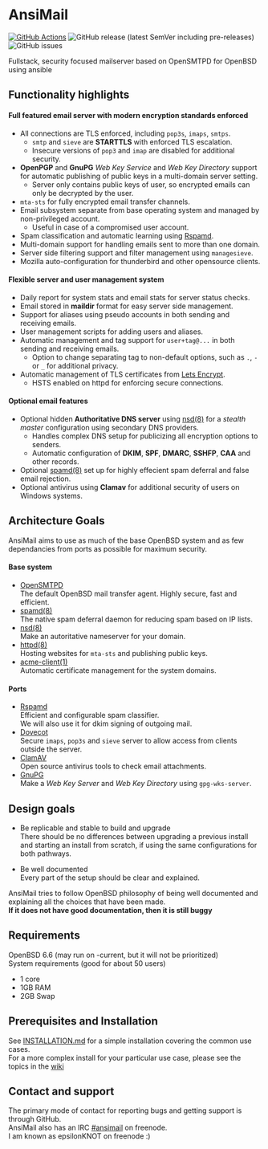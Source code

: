 # AnsiMail
[![GitHub Actions](https://img.shields.io/endpoint.svg?url=https%3A%2F%2Factions-badge.atrox.dev%2Fatrox%2Fsync-dotenv%2Fbadge)](https://actions-badge.atrox.dev/AnsiMail/AnsiMail/goto)
![GitHub release (latest SemVer including pre-releases)](https://img.shields.io/github/v/release/AnsiMail/AnsiMail?include_prereleases)
![GitHub issues](https://img.shields.io/github/issues-raw/AnsiMail/AnsiMail)

Fullstack, security focused mailserver based on OpenSMTPD for OpenBSD using ansible

## Functionality highlights

#### Full featured email server with modern encryption standards enforced

* All connections are TLS enforced, including `pop3s`, `imaps`, `smtps`.
  * `smtp` and `sieve` are **STARTTLS** with enforced TLS escalation.
  * Insecure versions of `pop3` and `imap` are disabled for additional security.
* **OpenPGP** and **GnuPG** *Web Key Service* and *Web Key Directory* support for automatic publishing of public keys in a multi-domain server setting.
  * Server only contains public keys of user, so encrypted emails can only be decrypted by the user.
* `mta-sts` for fully encrypted email transfer channels.
* Email subsystem separate from base operating system and managed by non-privileged account.
  * Useful in case of a compromised user account.
* Spam classification and automatic learning using [Rspamd](https://rspamd.com).
* Multi-domain support for handling emails sent to more than one domain.
* Server side filtering support and filter management using `managesieve`.
* Mozilla auto-configuration for thunderbird and other opensource clients.

#### Flexible server and user management system

* Daily report for system stats and email stats for server status checks.
* Email stored in **maildir** format for easy server side management.
* Support for aliases using pseudo accounts in both sending and receiving emails.
* User management scripts for adding users and aliases.
* Automatic management and tag support for `user+tag@...` in both sending and receiving emails.
  * Option to change separating tag to non-default options, such as `.`, `-` or `_` for additional privacy.
* Automatic management of TLS certificates from [Lets Encrypt](https://letsencrypt.org/).
  * HSTS enabled on httpd for enforcing secure connections.

#### Optional email features
   
* Optional hidden **Authoritative DNS server** using  [nsd(8)](https://man.openbsd.org/nsd) for a *stealth master* configuration using secondary DNS providers.
  * Handles complex DNS setup for publicizing all encryption options to senders.
  * Automatic configuration of **DKIM**, **SPF**, **DMARC**, **SSHFP**, **CAA** and other records.
* Optional [spamd(8)](https://www.openbsd.org/spamd/) set up for highly effecient spam deferral and false email rejection.
* Optional antivirus using **Clamav** for additional security of users on Windows systems.
 
## Architecture Goals
 
AnsiMail aims to use as much of the base OpenBSD system and as few dependancies from ports as possible for maximum security.

#### Base system
* [OpenSMTPD](https://www.opensmtpd.org/)  
The default OpenBSD mail transfer agent. Highly secure, fast and efficient.
* [spamd(8)](https://www.openbsd.org/spamd/)  
The native spam deferral daemon for reducing spam based on IP lists.
* [nsd(8)](https://man.openbsd.org/nsd.8)  
Make an autoritative nameserver for your domain.  
* [httpd(8)](https://man.openbsd.org/httpd.8)  
Hosting websites for `mta-sts` and publishing public keys.
* [acme-client(1)](https://man.openbsd.org/acme-client)  
Automatic certificate management for the system domains.

#### Ports
* [Rspamd](https://rspamd.com/)  
Efficient and configurable spam classifier.  
We will also use it for dkim signing of outgoing mail.
* [Dovecot](https://www.dovecot.org/)  
Secure `imaps`, `pop3s` and `sieve` server to allow access from clients outside the server.
* [ClamAV](https://www.clamav.net/)  
Open source antivirus tools to check email attachments.
* [GnuPG](https://gnupg.org/)  
Make a *Web Key Server* and *Web Key Directory* using `gpg-wks-server`.

## Design goals

* Be replicable and stable to build and upgrade  
There should be no differences between upgrading a previous install and starting an install from scratch, if using the same configurations for both pathways.  

* Be well documented  
Every part of the setup should be clear and explained.  

AnsiMail tries to follow OpenBSD philosophy of being well documented and explaining all the choices that have been made.  
**If it does not have good documentation, then it is still buggy**

## Requirements
OpenBSD 6.6 (may run on -current, but it will not be prioritized)  
System requirements (good for about 50 users)
  * 1 core
  * 1GB RAM
  * 2GB Swap 

## Prerequisites and Installation
See [INSTALLATION.md](INSTALLATION.md) for a simple installation covering the common use cases.  
For a more complex install for your particular use case, please see the topics in the [wiki](https://github.com/AnsiMail/AnsiMail/wiki)

## Contact and support
The primary mode of contact for reporting bugs and getting support is through GitHub.  
AnsiMail also has an IRC [#ansimail](https://webchat.freenode.net/?channels=ansimail) on freenode.  
I am known as epsilonKNOT on freenode :)

